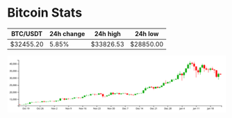 # Bitcoin Stats

BTC/USDT|24h change|24h high|24h low|
|---|---|---|---|
|$32455.20|5.85%|$33826.53|$28850.00|

<img src="./chart.svg">
